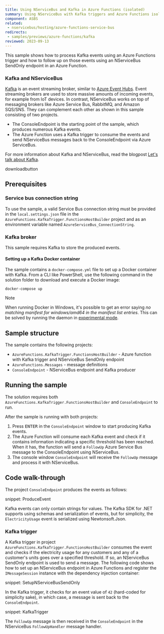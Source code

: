```yaml
---
title: Using NServiceBus and Kafka in Azure Functions (isolated)
summary: Using NServiceBus with Kafka triggers and Azure Functions isolated worker hosting model.
component: ASBS
related:
 - nservicebus/hosting/azure-functions-service-bus
redirects:
 - samples/previews/azure-functions/kafka
reviewed: 2023-09-13
---
```


This sample shows how to process Kafka events using an Azure Functions trigger and how to follow up on those events using an NServiceBus SendOnly endpoint in an Azure Function.

### Kafka and NServiceBus

[Kafka](https://kafka.apache.org/) is an event streaming broker, similar to [Azure Event Hubs](https://azure.microsoft.com/en-us/products/event-hubs). Event streaming brokers are used to store massive amounts of incoming events, for example from IoT devices. In contrast, NServiceBus works on top of messaging brokers like Azure Service Bus, RabbitMQ, and Amazon SQS/SNS. They can complement each other as shown in this sample consisting of two projects.

- The ConsoleEndpoint is the starting point of the sample, which produces numerous Kafka events.
- The Azure Function uses a Kafka trigger to consume the events and send NServiceBus messages back to the ConsoleEndpoint via Azure ServiceBus.

For more information about Kafka and NServiceBus, read the blogpost [Let's talk about Kafka](https://particular.net/blog/lets-talk-about-kafka).

downloadbutton

## Prerequisites

### Service bus connection string

To use the sample, a valid Service Bus connection string must be provided in the `local.settings.json` file in the `AzureFunctions.KafkaTrigger.FunctionsHostBuilder` project and as an environment variable named `AzureServiceBus_ConnectionString`.

### Kafka broker

This sample requires Kafka to store the produced events.

#### Setting up a Kafka Docker container

The sample contains a `docker-compose.yml` file to set up a Docker container with Kafka. From a CLI like PowerShell, use the following command in the solution folder to download and execute a Docker image:

```
docker-compose up
```

> [!NOTE]
> When running Docker in Windows, it's possible to get an error saying _no matching manifest for windows/amd64 in the manifest list entries_. This can be solved by running the daemon in [experimental mode](https://stackoverflow.com/questions/48066994/docker-no-matching-manifest-for-windows-amd64-in-the-manifest-list-entries).

## Sample structure

The sample contains the following projects:
- `AzureFunctions.KafkaTrigger.FunctionsHostBuilder` - Azure function with Kafka trigger and NServiceBus SendOnly endpoint
- `AzureFunctions.Messages` - message definitions
- `ConsoleEndpoint` - NServiceBus endpoint and Kafka producer

## Running the sample

The solution requires both `AzureFunctions.KafkaTrigger.FunctionsHostBuilder` and `ConsoleEndpoint` to run.

After the sample is running with both projects:

1. Press <kbd>ENTER</kbd> in the `ConsoleEndpoint` window to start producing Kafka events.
1. The Azure Function will consume each Kafka event and check if it contains information indicating a specific threshold has been reached. When it has, the function will send a `FollowUp` Azure Service Bus message to the ConsoleEndpoint using NServiceBus.
1. The console window `ConsoleEndpoint` will receive the `FollowUp` message and process it with NServiceBus.

## Code walk-through

The project `ConsoleEndpoint` produces the events as follows:

snippet: ProduceEvent

Kafka events can only contain strings for values. The Kafka SDK for .NET supports using schemas and serialization of events, but for simplicity, the `ElectricityUsage` event is serialized using Newtonsoft.Json.

### Kafka trigger

A Kafka trigger in project `AzureFunctions.KafkaTrigger.FunctionsHostBuilder` consumes the event and checks if the electricity usage for any customers and any of a customer's units goes over a specified threshold. If so, an NServiceBus SendOnly endpoint is used to send a message. The following code shows how to set up an NServiceBus endpoint in Azure Functions and register the `IMessageSession` instance with the dependency injection container:

snippet: SetupNServiceBusSendOnly

In the Kafka trigger, it checks for an event value of `42` (hard-coded for simplicity sake), in which case, a message is sent back to the `ConsoleEndpoint`.

snippet: KafkaTrigger

The `FollowUp` message is then received in the `ConsoleEndpoint` in the NServiceBus `FollowUpHandler`  message handler.

